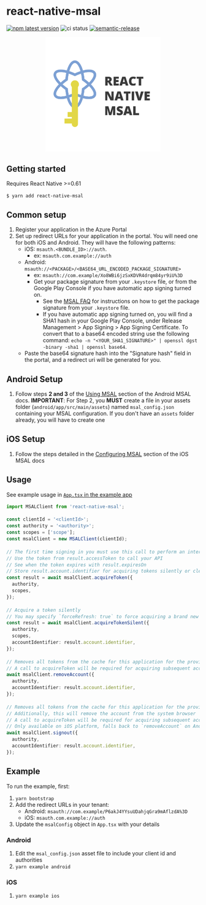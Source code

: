 # react-native-msal

[![npm latest version](https://img.shields.io/npm/v/react-native-msal/latest.svg)](https://www.npmjs.com/package/react-native-msal)
![ci status](https://github.com/stashenergy/react-native-msal/workflows/CI/badge.svg)
[![semantic-release](https://img.shields.io/badge/%20%20%F0%9F%93%A6%F0%9F%9A%80-semantic--release-e10079.svg)](https://github.com/semantic-release/semantic-release)

<p align="center">
  <img src="_assets/ReactNativeMSALLogo.png" width="300">
</p>

## Getting started

Requires React Native >=0.61

`$ yarn add react-native-msal`

## Common setup

1. Register your application in the Azure Portal
2. Set up redirect URLs for your application in the portal. You will need one for both iOS and Android. They will have the following patterns:
   - iOS: `msauth.<BUNDLE_ID>://auth`.
     - ex: `msauth.com.example://auth`
   - Android: `msauth://<PACKAGE>/<BASE64_URL_ENCODED_PACKAGE_SIGNATURE>`
     - ex: `msauth://com.example/Xo8WBi6jzSxKDVR4drqm84yr9iU%3D`
     - Get your package signature from your `.keystore` file, or from the Google Play Console if you have automatic app signing turned on.
       - See the [MSAL FAQ](https://github.com/AzureAD/microsoft-authentication-library-for-android/wiki/MSAL-FAQ#redirect-uri-issues) for instructions on how to get the package signature from your `.keystore` file.
       - If you have automatic app signing turned on, you will find a SHA1 hash in your Google Play Console, under Release Management > App Signing > App Signing Certificate. To convert that to a base64 encoded string use the following command: `echo -n "<YOUR_SHA1_SIGNATURE>" | openssl dgst -binary -sha1 | openssl base64`.
   - Paste the base64 signature hash into the "Signature hash" field in the portal, and a redirect uri will be generated for you.

## Android Setup

1. Follow steps **2 and 3** of the [Using MSAL](https://github.com/AzureAD/microsoft-authentication-library-for-android#using-msal) section of the Android MSAL docs.
   **IMPORTANT**: For Step 2, you **MUST** create a file in your assets folder (`android/app/src/main/assets`) named `msal_config.json` containing your MSAL configuration. If you don't have an `assets` folder already, you will have to create one

## iOS Setup

1. Follow the steps detailed in the [Configuring MSAL](https://github.com/AzureAD/microsoft-authentication-library-for-objc#configuring-msal) section of the iOS MSAL docs

## Usage

See example usage in [`App.tsx` in the example app](./example/src/App.tsx)

```typescript
import MSALClient from 'react-native-msal';

const clientId = '<clientId>';
const authority = '<authority>';
const scopes = ['scope'];
const msalClient = new MSALClient(clientId);

// The first time signing in you must use this call to perform an interactive login
// Use the token from result.accessToken to call your API
// See when the token expires with result.expiresOn
// Store result.account.identifier for acquiring tokens silently or clearing the token cache
const result = await msalClient.acquireToken({
  authority,
  scopes,
});

// Acquire a token silently
// You may specify `forceRefresh: true` to force acquiring a brand new token
const result = await msalClient.acquireTokenSilent({
  authority,
  scopes,
  accountIdentifier: result.account.identifier,
});

// Removes all tokens from the cache for this application for the provided account
// A call to acquireToken will be required for acquiring subsequent access tokens
await msalClient.removeAccount({
  authority,
  accountIdentifier: result.account.identifier,
});

// Removes all tokens from the cache for this application for the provided account
// Additionally, this will remove the account from the system browser
// A call to acquireToken will be required for acquiring subsequent access tokens
// Only available on iOS platform, falls back to `removeAccount` on Android
await msalClient.signout({
  authority,
  accountIdentifier: result.account.identifier,
});
```

## Example

To run the example, first:

1. `yarn bootstrap`
2. Add the redirect URLs in your tenant:
   - Android: `msauth://com.example/P6akJ4YYsuUDahjqGra9mAflzdA%3D`
   - iOS: `msauth.com.example://auth`
3. Update the `msalConfig` object in `App.tsx` with your details

### Android

1. Edit the `msal_config.json` asset file to include your client id and authorities
2. `yarn example android`

### iOS

1. `yarn example ios`
